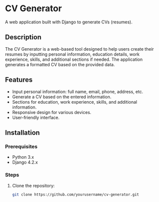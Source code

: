 # CV Generator

A web application built with Django to generate CVs (resumes).

## Description

The CV Generator is a web-based tool designed to help users create their resumes by inputting personal information, education details, work experience, skills, and additional sections if needed. The application generates a formatted CV based on the provided data.

## Features

- Input personal information: full name, email, phone, address, etc.
- Generate a CV based on the entered information.
- Sections for education, work experience, skills, and additional information.
- Responsive design for various devices.
- User-friendly interface.

## Installation

### Prerequisites

- Python 3.x
- Django 4.2.x

### Steps

1. Clone the repository:

   ```bash
   git clone https://github.com/yourusername/cv-generator.git
